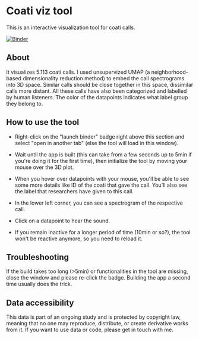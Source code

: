 # Coati viz tool

This is an interactive visualization tool for coati calls.

[![Binder](https://mybinder.org/badge_logo.svg)](https://mybinder.org/v2/gh/marathomas/coati_viz/HEAD?urlpath=%2Fvoila%2Frender%2Fcoati_viz_tool.ipynb)



## About

It visualizes 5.113 coati calls. I used unsupervized UMAP (a neighborhood-based dimensionality reduction method) to embed the call spectrograms into 3D space. Similar calls should be close together in this space, dissimilar calls more distant. All these calls have also been categorized and labelled by human listeners. The color of the datapoints indicates what label group they belong to.


## How to use the tool

* Right-click on the "launch binder" badge right above this section and select "open in another tab" (else the tool will load in this window). 

* Wait until the app is built (this can take from a few seconds up to 5min if you're doing it for the first time), then initialize the tool by moving your mouse over the 3D plot. 

* When you hover over datapoints with your mouse, you'll be able to see some more details like ID of the coati that gave the call. You'll also see the label that researchers have given to this call. 
* In the lower left corner, you can see a spectrogram of the respective call. 
* Click on a datapoint to hear the sound.

* If you remain inactive for a longer period of time (10min or so?), the tool won't be reactive anymore, so you need to reload it.

## Troubleshooting

If the build takes too long (>5min) or functionalities in the tool are missing, close the window and please re-click the badge. Building the app a second time usually does the trick.

## Data accessibility

This data is part of an ongoing study and is protected by copyright law, meaning that no one may reproduce, distribute, or create derivative works from it. If you want to use data or code, please get in touch with me.



